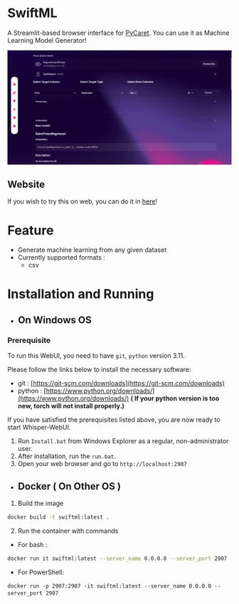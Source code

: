 # SwiftML
A Streamlit-based browser interface for [PyCaret](https://pycaret.org/). You can use it as Machine Learning Model Generator!

![PyCaret WebUI](assets/github/ss1.png)

## Website
If you wish to try this on web, you can do it in [here](https://swiftml.onrender.com/)!

# Feature
- Generate machine learning from any given dataset
- Currently supported formats : 
  - csv

# Installation and Running
- ## On Windows OS
### Prerequisite
To run this WebUI, you need to have `git`, `python` version 3.11.

Please follow the links below to install the necessary software:
- git : [https://git-scm.com/downloads](https://git-scm.com/downloads)
- python : [https://www.python.org/downloads/](https://www.python.org/downloads/) **( If your python version is too new, torch will not install properly.)**


If you have satisfied the prerequisites listed above, you are now ready to start Whisper-WebUI.

1. Run `Install.bat` from Windows Explorer as a regular, non-administrator user. 
2. After installation, run the `run.bat`. 
3. Open your web browser and go to `http://localhost:2907`

- ## Docker ( On Other OS )

1. Build the image

```sh
docker build -t swiftml:latest . 
```

2. Run the container with commands

- For bash :
```sh
docker run it swiftml:latest --server_name 0.0.0.0 --server_port 2907
```
- For PowerShell:
```shell
docker run -p 2907:2907 -it swiftml:latest --server_name 0.0.0.0 --server_port 2907
```